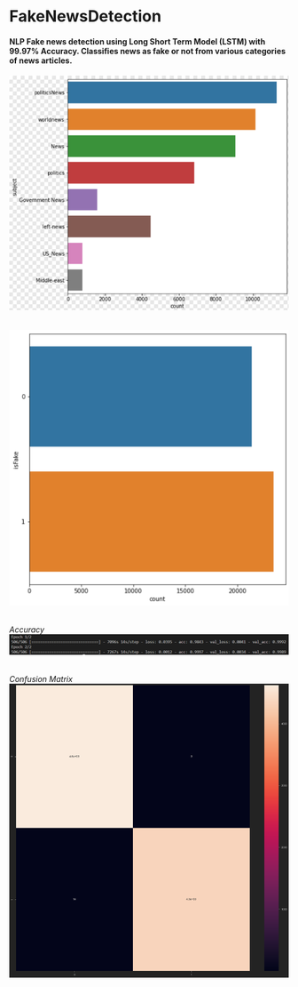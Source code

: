# FakeNewsDetection
#### NLP Fake news detection using Long Short Term Model (LSTM) with 99.97% Accuracy. Classifies news as fake or not from various categories of news articles.

###### ![Image 1](./Images/Subjects.png)
###### ![Image 2](./Images/Fake.png )

###### Accuracy ![Image 3](./Images/Accuracy.png )

###### Confusion Matrix ![Image 4](./Images/ConfusionMatrix.png )
